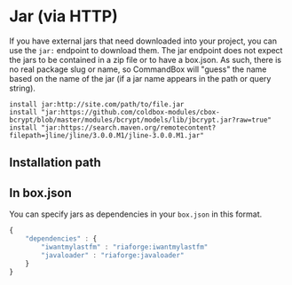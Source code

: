 # Jar (via HTTP)

If you have external jars that need downloaded into your project, you can use the `jar:` endpoint to download them.  The jar endpoint does not expect the jars to be contained in a zip file or to have a box.json.  As such, there is no real package slug or name, so CommandBox will "guess" the name based on the name of the jar (if a jar name appears in the path or query string).

```
install jar:http://site.com/path/to/file.jar
install "jar:https://github.com/coldbox-modules/cbox-bcrypt/blob/master/modules/bcrypt/models/lib/jbcrypt.jar?raw=true"
install "jar:https://search.maven.org/remotecontent?filepath=jline/jline/3.0.0.M1/jline-3.0.0.M1.jar"
```

## Installation path

## In box.json

You can specify jars as dependencies in your `box.json` in this format.  

```javascript
{
    "dependencies" : {
        "iwantmylastfm" : "riaforge:iwantmylastfm"
        "javaloader" : "riaforge:javaloader"
    }
}

```
